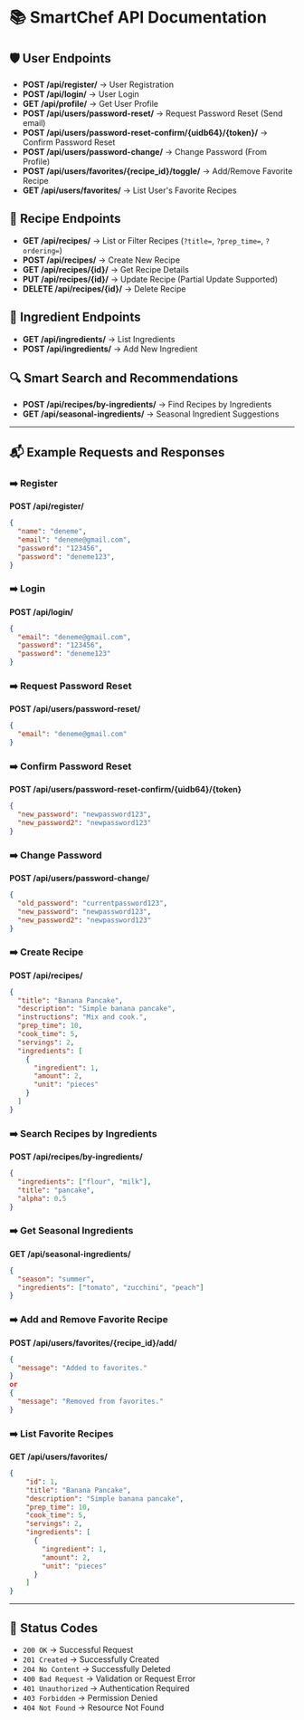 # 📚 SmartChef API Documentation

## 🛡️ User Endpoints
- **POST /api/register/** → User Registration  
- **POST /api/login/** → User Login  
- **GET /api/profile/** → Get User Profile
- **POST /api/users/password-reset/** → Request Password Reset (Send email)  
- **POST /api/users/password-reset-confirm/{uidb64}/{token}/** → Confirm Password Reset  
- **POST /api/users/password-change/** → Change Password (From Profile)  
- **POST /api/users/favorites/{recipe_id}/toggle/** → Add/Remove Favorite Recipe  
- **GET /api/users/favorites/** → List User's Favorite Recipes  


## 🥘 Recipe Endpoints
- **GET /api/recipes/** → List or Filter Recipes (`?title=`, `?prep_time=`, `?ordering=`)
- **POST /api/recipes/** → Create New Recipe
- **GET /api/recipes/{id}/** → Get Recipe Details
- **PUT /api/recipes/{id}/** → Update Recipe (Partial Update Supported)
- **DELETE /api/recipes/{id}/** → Delete Recipe

## 🧂 Ingredient Endpoints
- **GET /api/ingredients/** → List Ingredients
- **POST /api/ingredients/** → Add New Ingredient

## 🔍 Smart Search and Recommendations
- **POST /api/recipes/by-ingredients/** → Find Recipes by Ingredients
- **GET /api/seasonal-ingredients/** → Seasonal Ingredient Suggestions

---

## 📬 Example Requests and Responses

### ➡️ Register
**POST /api/register/**  
```json
{
  "name": "deneme",
  "email": "deneme@gmail.com",
  "password": "123456",
  "password": "deneme123",
}
```

### ➡️ Login
**POST /api/login/**  
```json
{
  "email": "deneme@gmail.com",
  "password": "123456",
  "password": "deneme123"
}
```

### ➡️ Request Password Reset
**POST /api/users/password-reset/**
```json
{
  "email": "deneme@gmail.com"
}
```

### ➡️ Confirm Password Reset
**POST /api/users/password-reset-confirm/{uidb64}/{token}**
```json
{
  "new_password": "newpassword123",
  "new_password2": "newpassword123"
}
```

### ➡️ Change Password
**POST /api/users/password-change/**
```json
{
  "old_password": "currentpassword123",
  "new_password": "newpassword123",
  "new_password2": "newpassword123"
}
```

### ➡️ Create Recipe
**POST /api/recipes/**  
```json
{
  "title": "Banana Pancake",
  "description": "Simple banana pancake",
  "instructions": "Mix and cook.",
  "prep_time": 10,
  "cook_time": 5,
  "servings": 2,
  "ingredients": [
    {
      "ingredient": 1,
      "amount": 2,
      "unit": "pieces"
    }
  ]
}
```

### ➡️ Search Recipes by Ingredients
**POST /api/recipes/by-ingredients/**  
```json
{
  "ingredients": ["flour", "milk"],
  "title": "pancake",
  "alpha": 0.5
}
```

### ➡️ Get Seasonal Ingredients
**GET /api/seasonal-ingredients/**  
```json
{
  "season": "summer",
  "ingredients": ["tomato", "zucchini", "peach"]
}
```

### ➡️ Add and Remove Favorite Recipe
**POST /api/users/favorites/{recipe_id}/add/**  
```json
{
  "message": "Added to favorites." 
}
or
{
  "message": "Removed from favorites." 
}
```

### ➡️ List Favorite Recipes
**GET /api/users/favorites/**  
```json
{
    "id": 1,
    "title": "Banana Pancake",
    "description": "Simple banana pancake",
    "prep_time": 10,
    "cook_time": 5,
    "servings": 2,
    "ingredients": [
      {
        "ingredient": 1,
        "amount": 2,
        "unit": "pieces"
      }
    ]
}
```

---

## 📜 Status Codes
- `200 OK` → Successful Request
- `201 Created` → Successfully Created
- `204 No Content` → Successfully Deleted
- `400 Bad Request` → Validation or Request Error
- `401 Unauthorized` → Authentication Required
- `403 Forbidden` → Permission Denied
- `404 Not Found` → Resource Not Found

